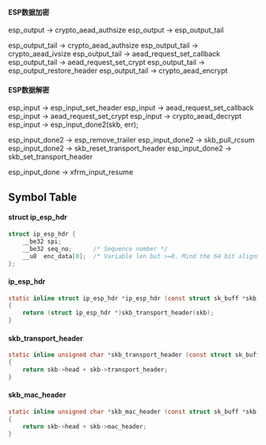 

#### ESP数据加密

esp_output -> crypto_aead_authsize
esp_output -> esp_output_tail

esp_output_tail -> crypto_aead_authsize
esp_output_tail -> crypto_aead_ivsize
esp_output_tail -> aead_request_set_callback
esp_output_tail -> aead_request_set_crypt
esp_output_tail -> esp_output_restore_header
esp_output_tail -> crypto_aead_encrypt

#### ESP数据解密

esp_input -> esp_input_set_header
esp_input -> aead_request_set_callback
esp_input -> aead_request_set_crypt
esp_input -> crypto_aead_decrypt
esp_input -> esp_input_done2(skb, err);

esp_input_done2 -> esp_remove_trailer
esp_input_done2 -> skb_pull_rcsum
esp_input_done2 -> skb_reset_transport_header
esp_input_done2 -> skb_set_transport_header

esp_input_done -> xfrm_input_resume

## Symbol Table

#### struct ip_esp_hdr

```c
struct ip_esp_hdr {
	__be32 spi;
	__be32 seq_no;		/* Sequence number */
	__u8  enc_data[0];	/* Variable len but >=8. Mind the 64 bit alignment! */
};
```

#### ip_esp_hdr

```c
static inline struct ip_esp_hdr *ip_esp_hdr (const struct sk_buff *skb)
{
	return (struct ip_esp_hdr *)skb_transport_header(skb);
}
```

#### skb_transport_header

```c
static inline unsigned char *skb_transport_header (const struct sk_buff *skb)
{
	return skb->head + skb->transport_header;
}
```


#### skb_mac_header

```c
static inline unsigned char *skb_mac_header (const struct sk_buff *skb)
{
	return skb->head + skb->mac_header;
}
```